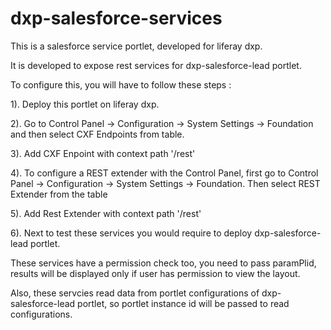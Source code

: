 # dxp-salesforce-services

This is a salesforce service portlet, developed for liferay dxp.

It is developed to expose rest services for dxp-salesforce-lead portlet.

To configure this, you will have to follow these steps :

1). Deploy this portlet on liferay dxp.

2). Go to Control Panel -> Configuration -> System Settings -> Foundation and then select CXF Endpoints from table.

3). Add CXF Enpoint with context path '/rest'

4). To configure a REST extender with the Control Panel, first go to Control Panel → Configuration → System Settings → Foundation. Then select REST Extender from the table

5). Add Rest Extender with context path '/rest'

6). Next to test these services you would require to deploy dxp-salesforce-lead portlet.

These services have a permission check too, you need to pass paramPlid, results will be displayed only if user has permission to view the layout.

Also, these servcies read data from portlet configurations of dxp-salesforce-lead portlet, so portlet instance id will be passed to read configurations.
